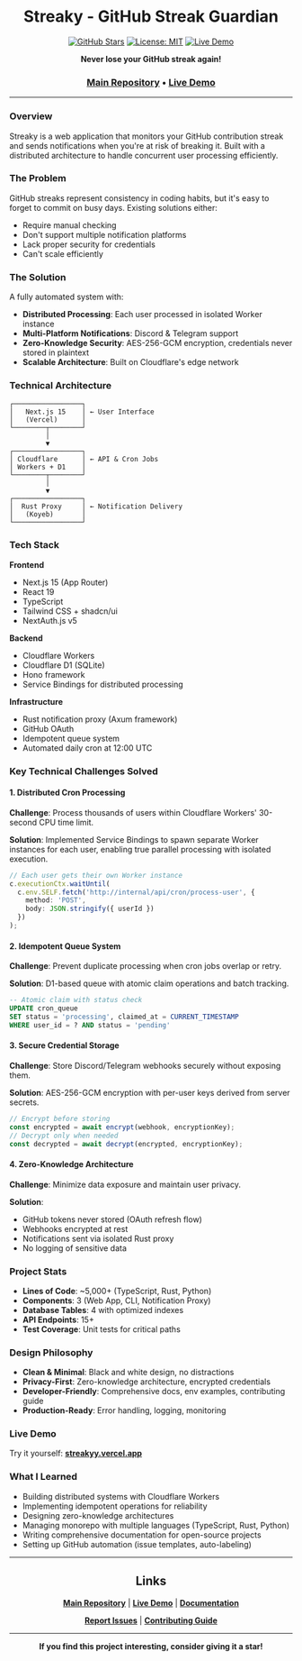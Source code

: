 <div align="center">

# Streaky - GitHub Streak Guardian

[![GitHub Stars](https://img.shields.io/github/stars/0xReLogic/Streaky?style=social)](https://github.com/0xReLogic/Streaky/stargazers)
[![License: MIT](https://img.shields.io/badge/License-MIT-yellow.svg)](https://opensource.org/licenses/MIT)
[![Live Demo](https://img.shields.io/badge/demo-live-success)](https://streakyy.vercel.app)

**Never lose your GitHub streak again!**

### [ Main Repository](https://github.com/0xReLogic/Streaky) • [ Live Demo](https://streakyy.vercel.app)

</div>

---

###  Overview

Streaky is a web application that monitors your GitHub contribution streak and sends notifications when you're at risk of breaking it. Built with a distributed architecture to handle concurrent user processing efficiently.

###  The Problem

GitHub streaks represent consistency in coding habits, but it's easy to forget to commit on busy days. Existing solutions either:
- Require manual checking
- Don't support multiple notification platforms
- Lack proper security for credentials
- Can't scale efficiently

###  The Solution

A fully automated system with:
- **Distributed Processing**: Each user processed in isolated Worker instance
- **Multi-Platform Notifications**: Discord & Telegram support
- **Zero-Knowledge Security**: AES-256-GCM encryption, credentials never stored in plaintext
- **Scalable Architecture**: Built on Cloudflare's edge network

###  Technical Architecture

```
┌─────────────────┐
│   Next.js 15    │ ← User Interface
│   (Vercel)      │
└────────┬────────┘
         │
         ▼
┌─────────────────┐
│ Cloudflare      │ ← API & Cron Jobs
│ Workers + D1    │
└────────┬────────┘
         │
         ▼
┌─────────────────┐
│  Rust Proxy     │ ← Notification Delivery
│   (Koyeb)       │
└─────────────────┘
```

###  Tech Stack

**Frontend**
- Next.js 15 (App Router)
- React 19
- TypeScript
- Tailwind CSS + shadcn/ui
- NextAuth.js v5

**Backend**
- Cloudflare Workers
- Cloudflare D1 (SQLite)
- Hono framework
- Service Bindings for distributed processing

**Infrastructure**
- Rust notification proxy (Axum framework)
- GitHub OAuth
- Idempotent queue system
- Automated daily cron at 12:00 UTC

###  Key Technical Challenges Solved

#### 1. Distributed Cron Processing
**Challenge**: Process thousands of users within Cloudflare Workers' 30-second CPU time limit.

**Solution**: Implemented Service Bindings to spawn separate Worker instances for each user, enabling true parallel processing with isolated execution.

```typescript
// Each user gets their own Worker instance
c.executionCtx.waitUntil(
  c.env.SELF.fetch('http://internal/api/cron/process-user', {
    method: 'POST',
    body: JSON.stringify({ userId })
  })
);
```

#### 2. Idempotent Queue System
**Challenge**: Prevent duplicate processing when cron jobs overlap or retry.

**Solution**: D1-based queue with atomic claim operations and batch tracking.

```sql
-- Atomic claim with status check
UPDATE cron_queue 
SET status = 'processing', claimed_at = CURRENT_TIMESTAMP
WHERE user_id = ? AND status = 'pending'
```

#### 3. Secure Credential Storage
**Challenge**: Store Discord/Telegram webhooks securely without exposing them.

**Solution**: AES-256-GCM encryption with per-user keys derived from server secrets.

```typescript
// Encrypt before storing
const encrypted = await encrypt(webhook, encryptionKey);
// Decrypt only when needed
const decrypted = await decrypt(encrypted, encryptionKey);
```

#### 4. Zero-Knowledge Architecture
**Challenge**: Minimize data exposure and maintain user privacy.

**Solution**: 
- GitHub tokens never stored (OAuth refresh flow)
- Webhooks encrypted at rest
- Notifications sent via isolated Rust proxy
- No logging of sensitive data

###  Project Stats

- **Lines of Code**: ~5,000+ (TypeScript, Rust, Python)
- **Components**: 3 (Web App, CLI, Notification Proxy)
- **Database Tables**: 4 with optimized indexes
- **API Endpoints**: 15+
- **Test Coverage**: Unit tests for critical paths

###  Design Philosophy

- **Clean & Minimal**: Black and white design, no distractions
- **Privacy-First**: Zero-knowledge architecture, encrypted credentials
- **Developer-Friendly**: Comprehensive docs, env examples, contributing guide
- **Production-Ready**: Error handling, logging, monitoring

###  Live Demo

Try it yourself: **[streakyy.vercel.app](https://streakyy.vercel.app)**

###  What I Learned

- Building distributed systems with Cloudflare Workers
- Implementing idempotent operations for reliability
- Designing zero-knowledge architectures
- Managing monorepo with multiple languages (TypeScript, Rust, Python)
- Writing comprehensive documentation for open-source projects
- Setting up GitHub automation (issue templates, auto-labeling)

---

<div align="center">

##  Links

**[ Main Repository](https://github.com/0xReLogic/Streaky)** | **[ Live Demo](https://streakyy.vercel.app)** | **[ Documentation](https://github.com/0xReLogic/Streaky#readme)**

**[ Report Issues](https://github.com/0xReLogic/Streaky/issues)** | **[ Contributing Guide](https://github.com/0xReLogic/Streaky/blob/main/CONTRIBUTING.md)**

---

**If you find this project interesting, consider giving it a star!**

</div>

